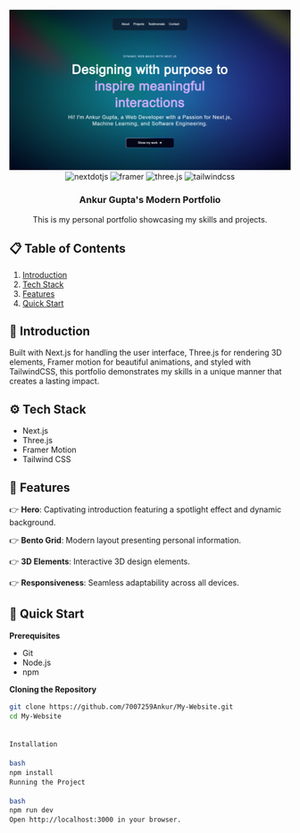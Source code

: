 <div align="center">
  <br />
    <a href="https://youtu.be/your-video-link" target="_blank">
      <img src="Port.png" alt="Project Banner" width="800">
    </a>
  <br />

  <div>
    <img src="https://img.shields.io/badge/-Next_JS-black?style=for-the-badge&logoColor=white&logo=nextdotjs&color=000000" alt="nextdotjs" />
    <img src="https://img.shields.io/badge/-Framer-black?style=for-the-badge&logoColor=white&logo=framer&color=0055FF" alt="framer" />
    <img src="https://img.shields.io/badge/-Three_JS-black?style=for-the-badge&logoColor=white&logo=threedotjs&color=000000" alt="three.js" />
    <img src="https://img.shields.io/badge/-Tailwind_CSS-black?style=for-the-badge&logoColor=white&logo=tailwindcss&color=06B6D4" alt="tailwindcss" />
  </div>

  <h3 align="center">Ankur Gupta's Modern Portfolio</h3>

   <div align="center">
     This is my personal portfolio showcasing my skills and projects.
    </div>
</div>

## 📋 Table of Contents

1. [Introduction](#introduction)
2. [Tech Stack](#tech-stack)
3. [Features](#features)
4. [Quick Start](#quick-start)

## 🤖 Introduction

Built with Next.js for handling the user interface, Three.js for rendering 3D elements, Framer motion for beautiful animations, and styled with TailwindCSS, this portfolio demonstrates my skills in a unique manner that creates a lasting impact.

## ⚙️ Tech Stack

- Next.js
- Three.js
- Framer Motion
- Tailwind CSS

## 🔋 Features

👉 **Hero**: Captivating introduction featuring a spotlight effect and dynamic background.

👉 **Bento Grid**: Modern layout presenting personal information.

👉 **3D Elements**: Interactive 3D design elements.

👉 **Responsiveness**: Seamless adaptability across all devices.

## 🤸 Quick Start

**Prerequisites**
- Git
- Node.js
- npm

**Cloning the Repository**
```bash
git clone https://github.com/7007259Ankur/My-Website.git
cd My-Website


Installation

bash
npm install
Running the Project

bash
npm run dev
Open http://localhost:3000 in your browser.

